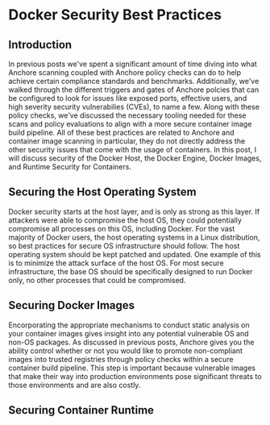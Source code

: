 # Docker Security Best Practices

## Introduction

In previous posts we've spent a significant amount of time diving into what Anchore scanning coupled with Anchore policy checks can do to help achieve certain compliance standards and benchmarks. Additionally, we've walked through the different triggers and gates of Anchore polcies that can be configured to look for issues like exposed ports, effective users, and high severity security vulnerabilies (CVEs), to name a few. Along with these policy checks, we've discussed the necessary tooling needed for these scans and policy evaluations to align with a more secure container image build pipeline. All of these best practices are related to Anchore and container image scanning in particular, they do not directly address the other security issues that come with the usage of containers. In this post, I will discuss security of the Docker Host, the Docker Engine, Docker Images, and Runtime Security for Containers. 

## Securing the Host Operating System

Docker security starts at the host layer, and is only as strong as this layer. If attackers were able to compromise the host OS, they could potentially compromise all processes on this OS, including Docker. For the vast majority of Docker users, the host operating systems in a Linux distribution, so best practices for secure OS infrastructure should follow. The host operating system should be kept patched and updated. One example of this is to minimize the attack surface of the host OS. For most secure infrastructure, the base OS should be specifically designed to run Docker only, no other processes that could be compromised. 

## Securing Docker Images

Encorporating the appropriate mechanisms to conduct static analysis on your container images gives insight into any potential vulnerable OS and non-OS packages. As discussed in previous posts, Anchore gives you the ability control whether or not you would like to promote non-compliant images into trusted registries through policy checks within a secure container build pipeline. This step is important because vulnerable images that make their way into production environments pose significant threats to those environments and are also costly. 

## Securing Container Runtime

